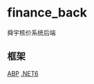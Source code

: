 # finance_back
舜宇核价系统后端

## 框架
[ABP](https://docs.abp.io/zh-Hans/abp/latest/)
[.NET6](https://dotnet.microsoft.com/zh-cn/download/dotnet/6.0)

